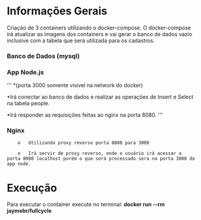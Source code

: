 # Informações Gerais

Criação de 3 containers utilizando o docker-compose. O docker-compose irá atualizar as imagens dos containers e vai gerar o banco de dados vazio inclusive com a tabela que será utilizada para os cadastros.

### **Banco de Dados (mysql)** ###

### **App Node.js** ###
'''
*(porta 3000 somente visível na network do docker)

*Irá conectar ao banco de dados e realizar as operações de Insert e Select na tabela people.

*Irá responder as requisições feitas ao nginx na porta 8080.
'''

### **Nginx** ###
        o	Utilizando proxy reverso porta 8080 para 3000
        
        o	Irá servir de proxy reverso, onde o usuário irá acessar a porta 8080 localhost porém o que será processado sera na porta 3000 do app node.

# Execução

Para executar o container execute no terminal:  **docker run --rm jaymebr/fullcycle**
